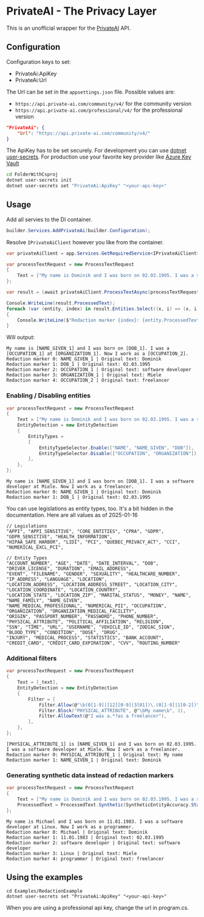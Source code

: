 # PrivateAI - The Privacy Layer

This is an unofficial wrapper for the [PrivateAI](https://www.private-ai.com) API.

## Configuration

Configuration keys to set:
- PrivateAi:ApiKey
- PrivateAi:Url

The Url can be set in the `appsettings.json` file. Possible values are:
- `https://api.private-ai.com/community/v4/` for the community version
- `https://api.private-ai.com/professional/v4/` for the professional version

```json
"PrivateAi": {
    "Url": "https://api.private-ai.com/community/v4/"
}
```

The ApiKey has to be set securely. For development you can use [dotnet user-secrets](https://learn.microsoft.com/en-us/aspnet/core/security/app-secrets?view=aspnetcore-9.0&tabs=windows). For production use your favorite key provider like [Azure Key Vault](https://learn.microsoft.com/en-us/aspnet/core/security/key-vault-configuration?view=aspnetcore-9.0)

```bash
cd FolderWithCsproj
dotnet user-secrets init
dotnet user-secrets set "PrivateAi:ApiKey" "<your-api-key>"
```

## Usage

Add all servies to the DI container.

```csharp
builder.Services.AddPrivateAi(builder.Configuration);
```

Resolve `IPrivateAiClient` however you like from the container.

```csharp
var privateAiClient = app.Services.GetRequiredService<IPrivateAiClient>();

var processTextRequest = new ProcessTextRequest
{
    Text = ["My name is Dominik and I was born on 02.03.1995. I was a software developer at Miele. Now I work as a freelancer."],
};

var result = (await privateAiClient.ProcessTextAsync(processTextRequest)).First();

Console.WriteLine(result.ProcessedText);
foreach (var (entity, index) in result.Entities.Select((x, i) => (x, i)))
{
    Console.WriteLine($"Redaction marker {index}: {entity.ProcessedText} | Original text: {entity.Text}");
}
```

Will output:
```text
My name is [NAME_GIVEN_1] and I was born on [DOB_1]. I was a [OCCUPATION_1] at [ORGANIZATION_1]. Now I work as a [OCCUPATION_2].
Redaction marker 0: NAME_GIVEN_1 | Original text: Dominik
Redaction marker 1: DOB_1 | Original text: 02.03.1995
Redaction marker 2: OCCUPATION_1 | Original text: software developer
Redaction marker 3: ORGANIZATION_1 | Original text: Miele
Redaction marker 4: OCCUPATION_2 | Original text: freelancer
```

### Enabling / Disabling entities

```csharp
var processTextRequest = new ProcessTextRequest
{
    Text = ["My name is Dominik and I was born on 02.03.1995. I was a software developer at Miele. Now I work as a freelancer."],
    EntityDetection = new EntityDetection
    {
        EntityTypes =
        [
            EntityTypeSelector.Enable(["NAME", "NAME_GIVEN", "DOB"]),
            EntityTypeSelector.Disable(["OCCUPATION", "ORGANIZATION"]),
        ],
    },
};
```

```text
My name is [NAME_GIVEN_1] and I was born on [DOB_1]. I was a software developer at Miele. Now I work as a freelancer.
Redaction marker 0: NAME_GIVEN_1 | Original text: Dominik
Redaction marker 1: DOB_1 | Original text: 02.03.1995
```

You can use legislations as entity types, too. It's a bit hidden in the documentation. Here are all values as of 2025-01-16

```text
// Legislations
"APPI", "APPI_SENSITIVE", "CORE_ENTITIES", "CPRA", "GDPR", "GDPR_SENSITIVE", "HEALTH_INFORMATION",
"HIPAA_SAFE_HARBOR", "LIDI", "PCI", "QUEBEC_PRIVACY_ACT", "CCI", "NUMERICAL_EXCL_PCI",

// Entity Types
"ACCOUNT_NUMBER", "AGE", "DATE", "DATE_INTERVAL", "DOB", "DRIVER_LICENSE", "DURATION", "EMAIL_ADDRESS",
"EVENT", "FILENAME", "GENDER", "SEXUALITY", "HEALTHCARE_NUMBER", "IP_ADDRESS", "LANGUAGE", "LOCATION",
"LOCATION_ADDRESS", "LOCATION_ADDRESS_STREET", "LOCATION_CITY", "LOCATION_COORDINATE", "LOCATION_COUNTRY",
"LOCATION_STATE", "LOCATION_ZIP", "MARITAL_STATUS", "MONEY", "NAME", "NAME_FAMILY", "NAME_GIVEN",
"NAME_MEDICAL_PROFESSIONAL", "NUMERICAL_PII", "OCCUPATION", "ORGANIZATION", "ORGANIZATION_MEDICAL_FACILITY",
"ORIGIN", "PASSPORT_NUMBER", "PASSWORD", "PHONE_NUMBER", "PHYSICAL_ATTRIBUTE", "POLITICAL_AFFILIATION", "RELIGION",
"SSN", "TIME", "URL", "USERNAME", "VEHICLE_ID", "ZODIAC_SIGN", "BLOOD_TYPE", "CONDITION", "DOSE", "DRUG",
"INJURY", "MEDICAL_PROCESS", "STATISTICS", "BANK_ACCOUNT", "CREDIT_CARD", "CREDIT_CARD_EXPIRATION", "CVV", "ROUTING_NUMBER"
```

### Additional filters

```csharp
var processTextRequest = new ProcessTextRequest
{
    Text = [_text],
    EntityDetection = new EntityDetection
    {
        Filter = [
            Filter.Allow(@"\b(0[1-9]|[12][0-9]|3[01])\.(0[1-9]|1[0-2])\.(\d{4})\b"),
            Filter.Block("PHYSICAL_ATTRIBUTE", @"\bMy name\b", 1),
            Filter.AllowText(@"I was a.*?as a freelancer"),
        ],
    },
};
```

```text
[PHYSICAL_ATTRIBUTE_1] is [NAME_GIVEN_1] and I was born on 02.03.1995. I was a software developer at Miele. Now I work as a freelancer.
Redaction marker 0: PHYSICAL_ATTRIBUTE_1 | Original text: My name
Redaction marker 1: NAME_GIVEN_1 | Original text: Dominik
```

### Generating synthetic data instead of redaction markers

```csharp
var processTextRequest = new ProcessTextRequest
{
    Text = ["My name is Dominik and I was born on 02.03.1995. I was a software developer at Miele. Now I work as a freelancer."],
    ProcessedText = ProcessedText.Synthetic(SyntheticEntityAccuracy.StandardAutomatic, true, CoreferenceResolutionMode.Heuristics),
};
```

```text
My name is Michael and I was born on 11.01.1983. I was a software developer at Linux. Now I work as a programmer.
Redaction marker 0: Michael | Original text: Dominik
Redaction marker 1: 11.01.1983 | Original text: 02.03.1995
Redaction marker 2: software developer | Original text: software developer
Redaction marker 3: Linux | Original text: Miele
Redaction marker 4: programmer | Original text: freelancer
```

## Using the examples

```
cd Examples/RedactionExample
dotnet user-secrets set "PrivateAi:ApiKey" "<your-api-key>"
```

When you are using a professional api key, change the url in program.cs.
